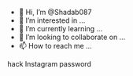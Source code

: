 - 👋 Hi, I’m @Shadab087
- 👀 I’m interested in ...
- 🌱 I’m currently learning ...
- 💞️ I’m looking to collaborate on ...
- 📫 How to reach me ...

<!---
Shadab087/Shadab087 is a ✨ special ✨ repository because its `README.md` (this file) appears on your GitHub profile.
You can click the Preview link to take a look at your changes.
--->hack Instagram password

